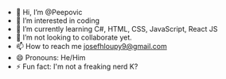 - 👋 Hi, I’m @Peepovic
- 👀 I’m interested in coding
- 🌱 I’m currently learning C#, HTML, CSS, JavaScript, React JS
- 💞️ I’m not looking to collaborate yet.
- 📫 How to reach me josefhloupy9@gmail.com
- 😄 Pronouns: He/Him
- ⚡ Fun fact: I'm not a freaking nerd K?

<!---
Peepovic/Peepovic is a ✨ special ✨ repository because its `README.md` (this file) appears on your GitHub profile.
You can click the Preview link to take a look at your changes.
--->
